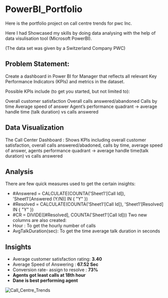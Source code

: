 # PowerBI_Portfolio
Here is the portfolio project on call centre trends for pwc Inc.

Here I had Showcased my skills by doing data analysing with the help of data visulisation tool (Microsoft PowerBI).


(The data set was given by a Switzerland Company PWC)

## Problem Statement:
Create a dashboard in Power BI for Manager that reflects all relevant Key Performance Indicators (KPIs) and metrics in the dataset.

Possible KPIs include (to get you started, but not limited to):

Overall customer satisfaction
Overall calls answered/abandoned
Calls by time
Average speed of answer
Agent’s performance quadrant -> average handle time (talk duration) vs calls answered

## Data Visualization
The Call Center Dashboard : Shows KPIs including overall customer satisfaction, overall calls answered/abadoned, calls by time, average speed of answer, agents performance quadrant -> average handle time(talk duration) vs calls answered

## Analysis
There are few quick measures used to get the certain insights:

- #Answered =  CALCULATE(COUNTA('Sheet1'[Call Id]), 'Sheet1'[Answered (Y/N)] IN { "Y" })
- #Resolved = CALCULATE(COUNTA('Sheet1'[Call Id]), 'Sheet1'[Resolved] IN { "Y" })
- #CR = DIVIDE([#Resolved], COUNTA('Sheet1'[Call Id]))
Two new columns are also created:
- Hour : To get the hourly number of calls
- AvgTalkDuration(sec): To get the time average talk duration in seconds



## Insights
- Average customer satisfaction rating: **3.40**
- Average Speed of Answering          : **67.52 Sec**
- Conversion rate- assign to resolve  : **73%**
- **Agents got least calls at 18th hour**
- **Dane is best performing agent**

![Call_Centre_Trends](https://user-images.githubusercontent.com/129333658/230790578-a67afaf7-550a-4d18-9736-54fd226aeffa.png)


